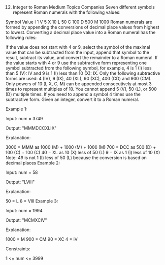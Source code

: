 12. Integer to Roman
    Medium
    Topics
    Companies
    Seven different symbols represent Roman numerals with the following values:

Symbol Value
I 1
V 5
X 10
L 50
C 100
D 500
M 1000
Roman numerals are formed by appending the conversions of decimal place values from highest to lowest. Converting a decimal place value into a Roman numeral has the following rules:

If the value does not start with 4 or 9, select the symbol of the maximal value that can be subtracted from the input, append that symbol to the result, subtract its value, and convert the remainder to a Roman numeral.
If the value starts with 4 or 9 use the subtractive form representing one symbol subtracted from the following symbol, for example, 4 is 1 (I) less than 5 (V): IV and 9 is 1 (I) less than 10 (X): IX. Only the following subtractive forms are used: 4 (IV), 9 (IX), 40 (XL), 90 (XC), 400 (CD) and 900 (CM).
Only powers of 10 (I, X, C, M) can be appended consecutively at most 3 times to represent multiples of 10. You cannot append 5 (V), 50 (L), or 500 (D) multiple times. If you need to append a symbol 4 times use the subtractive form.
Given an integer, convert it to a Roman numeral.

Example 1:

Input: num = 3749

Output: "MMMDCCXLIX"

Explanation:

3000 = MMM as 1000 (M) + 1000 (M) + 1000 (M)
700 = DCC as 500 (D) + 100 (C) + 100 (C)
40 = XL as 10 (X) less of 50 (L)
9 = IX as 1 (I) less of 10 (X)
Note: 49 is not 1 (I) less of 50 (L) because the conversion is based on decimal places
Example 2:

Input: num = 58

Output: "LVIII"

Explanation:

50 = L
8 = VIII
Example 3:

Input: num = 1994

Output: "MCMXCIV"

Explanation:

1000 = M
900 = CM
90 = XC
4 = IV

Constraints:

1 <= num <= 3999
